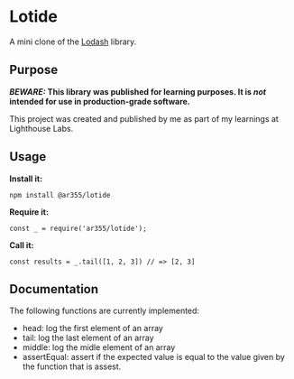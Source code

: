 # Lotide

A mini clone of the [Lodash](https://lodash.com) library.

## Purpose

**_BEWARE:_ This library was published for learning purposes. It is _not_ intended for use in production-grade software.**

This project was created and published by me as part of my learnings at Lighthouse Labs. 

## Usage

**Install it:**

`npm install @ar355/lotide`

**Require it:**

`const _ = require('ar355/lotide');`

**Call it:**

`const results = _.tail([1, 2, 3]) // => [2, 3]`

## Documentation

The following functions are currently implemented:
*  head: log the first element of an array
*  tail: log the last element of an array
*  middle: log the midle element of an array
*  assertEqual: assert if the expected value is equal to the value given by the function that is assest.